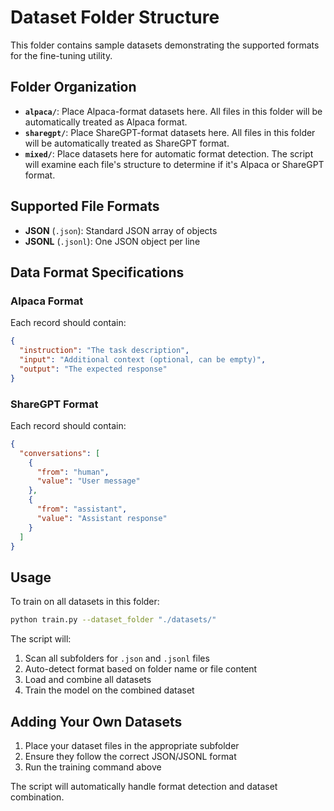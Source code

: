 # Dataset Folder Structure

This folder contains sample datasets demonstrating the supported formats for the fine-tuning utility.

## Folder Organization

- **`alpaca/`**: Place Alpaca-format datasets here. All files in this folder will be automatically treated as Alpaca format.
- **`sharegpt/`**: Place ShareGPT-format datasets here. All files in this folder will be automatically treated as ShareGPT format.
- **`mixed/`**: Place datasets here for automatic format detection. The script will examine each file's structure to determine if it's Alpaca or ShareGPT format.

## Supported File Formats

- **JSON** (`.json`): Standard JSON array of objects
- **JSONL** (`.jsonl`): One JSON object per line

## Data Format Specifications

### Alpaca Format
Each record should contain:
```json
{
  "instruction": "The task description",
  "input": "Additional context (optional, can be empty)",
  "output": "The expected response"
}
```

### ShareGPT Format
Each record should contain:
```json
{
  "conversations": [
    {
      "from": "human",
      "value": "User message"
    },
    {
      "from": "assistant",
      "value": "Assistant response"
    }
  ]
}
```

## Usage

To train on all datasets in this folder:

```bash
python train.py --dataset_folder "./datasets/"
```

The script will:
1. Scan all subfolders for `.json` and `.jsonl` files
2. Auto-detect format based on folder name or file content
3. Load and combine all datasets
4. Train the model on the combined dataset

## Adding Your Own Datasets

1. Place your dataset files in the appropriate subfolder
2. Ensure they follow the correct JSON/JSONL format
3. Run the training command above

The script will automatically handle format detection and dataset combination.
